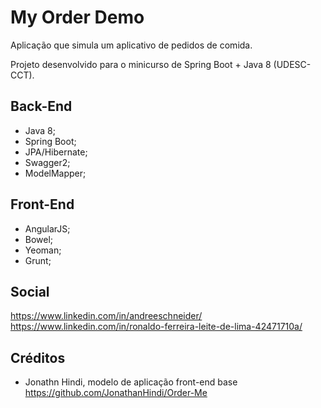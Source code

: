 # My Order Demo

Aplicação que simula um aplicativo de pedidos de comida.

Projeto desenvolvido para o minicurso de Spring Boot + Java 8 (UDESC-CCT).

## Back-End
- Java 8;
- Spring Boot;
- JPA/Hibernate;
- Swagger2;
- ModelMapper;

## Front-End
- AngularJS;
- Bowel;
- Yeoman;
- Grunt;

## Social
https://www.linkedin.com/in/andreeschneider/
https://www.linkedin.com/in/ronaldo-ferreira-leite-de-lima-42471710a/

## Créditos
* Jonathn Hindi, modelo de aplicação front-end base
https://github.com/JonathanHindi/Order-Me
